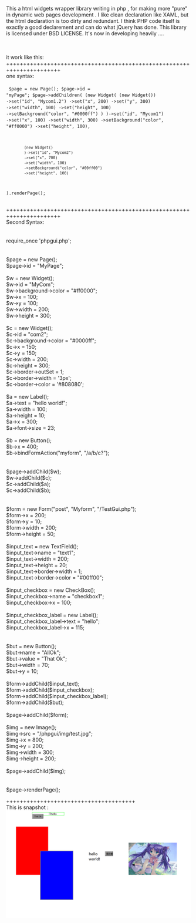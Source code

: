     
This a html widgets wrapper library writing in php , for making more "pure" in dynamic web pages development . I like clean declaration like XAML, but the html declaration  is too dirty and redundant. I think PHP code itself is exactly a good declarement  and can do what jQuery has done. This library is licensed under BSD LICENSE. It's now in developing heavily ....<br/>

<br/><br/>
it work like this:<br/>
++++++++++++++++++++++++++++++++++++++++++++++++++++++++++++++++++++++<br/>
one syntax:<br/>
<br/>
<code>
$page = new Page();
$page->id = "myPage";
$page->addChildren(
			(new Widget(
					(new Widget())
					->set("id", "Mycom1.2")
					->set("x", 200)
					->set("y", 300)
					->set("width", 100)
					->set("height", 100)
					->setBackground("color", "#0000ff")
					)
			)->set("id", "Mycom1")
			->set("x", 100)
			->set("width", 300)
			->setBackground("color", "#ff0000")
			->set("height", 100),

			(new Widget()
			)->set("id", "Mycom2")
			->set("x", 700)
			->set("width", 100)
			->setBackground("color", "#00ff00")
			->set("height", 100)

).renderPage();


</code>
++++++++++++++++++++++++++++++++++++++++++++++++++++++++++++++++++++++<br/>
Second Syntax:<br/>
<br/>
<br/>
require_once 'phpgui.php';<br/>
<br/>
<br/>
$page = new Page();<br/>
$page->id = "MyPage";<br/>
<br/>
$w = new Widget();<br/>
$w->id = "MyCom";<br/>
$w->background->color = "#ff0000";<br/>
$w->x = 100;<br/>
$w->y = 100;<br/>
$w->width = 200;<br/>
$w->height = 300;<br/>
<br/>
$c = new Widget();<br/>
$c->id = "com2";<br/>
$c->background->color = "#0000ff";<br/>
$c->x = 150;<br/>
$c->y = 150;<br/>
$c->width = 200;<br/>
$c->height = 300;<br/>
$c->border->outSet = 1;<br/>
$c->border->width = '3px';<br/>
$c->border->color = '#808080';<br/>
<br/>
$a = new Label();<br/>
$a->text = "hello world!";<br/>
$a->width = 100;<br/>
$a->height = 10;<br/>
$a->x = 300;<br/>
$a->font->size = 23;<br/>
<br/>
$b = new Button();<br/>
$b->x = 400;<br/>
$b->bindFormAction("myform", "/a/b/c?");<br/>
<br/>
<br/>
$page->addChild($w);<br/>
$w->addChild($c);<br/>
$c->addChild($a);<br/>
$c->addChild($b);<br/>
<br/>
<br/>
$form = new Form("post", "Myform", "/TestGui.php");<br/>
$form->x = 200;<br/>
$form->y = 10;<br/>
$form->width = 200;<br/>
$form->height = 50;<br/>
<br/>
$input_text = new TextField();<br/>
$input_text->name = "text1";<br/>
$input_text->width = 200;<br/>
$input_text->height = 20;<br/>
$input_text->border->width = 1;<br/>
$input_text->border->color = "#00ff00";<br/>
<br/>
$input_checkbox = new CheckBox();<br/>
$input_checkbox->name = "checkbox1";<br/>
$input_checkbox->x = 100;<br/>
<br/>
$input_checkbox_label = new Label();<br/>
$input_checkbox_label->text = "hello";<br/>
$input_checkbox_label->x = 115;<br/>
<br/>
<br/>
$but = new Button();<br/>
$but->name = "AllOk";<br/>
$but->value = "That Ok";<br/>
$but->width = 70;<br/>
$but->y = 10;<br/>
<br/>
$form->addChild($input_text);<br/>
$form->addChild($input_checkbox);<br/>
$form->addChild($input_checkbox_label);<br/>
$form->addChild($but);<br/>
<br/>
$page->addChild($form);<br/>
<br/>
$img = new Image();<br/>
$img->src = "/phpgui/img/test.jpg";<br/>
$img->x = 800;<br/>
$img->y = 200;<br/>
$img->width = 300;<br/>
$img->height = 200;<br/>
<br/>
$page->addChild($img);<br/>
<br/>
<br/>
$page->renderPage();<br/>

++++++++++++++++++++++++++++++++++++++<br/>
This is snapshot :<br/>
<img src="https://github.com/yytony/phpgui/blob/master/img/snapshot1.png"/>



